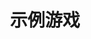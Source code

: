 ---
title: 示例游戏
icon: code
type: "examples"
examples:
- id: SmartClock
  name: SmartClock
  author: Nomango
  image: /assets/images/sample/SmartClock.png
  description: 一个奇奇怪怪的时钟，感受时间在不知不觉中的流逝
  exe_url: https://github.com/Easy2D/SmartClock-Easy2D
  # http://easy2d-bucket.oss-cn-hangzhou.aliyuncs.com/sample/SmartClock.7z
  src_url:
- id: FlappyBird
  name: FlappyBird
  author: Nomango
  image: /assets/images/sample/FlappyBird.png
  description: 像素鸟是曾经超火的一款手机游戏，控制小鸟穿越水管，赚取更高分！
  exe_url: https://github.com/Easy2D/FlappyBird-Easy2D
  # http://easy2d-bucket.oss-cn-hangzhou.aliyuncs.com/sample/FlappyBird.7z
  src_url:
- id: GreedyMonster
  name: GreedyMonster
  author: Nomango
  image: /assets/images/sample/GreedyMonster.png
  description: 爱吃星星的贪吃怪
  exe_url: https://github.com/Easy2D/GreedyMonster-Easy2D
  src_url:
- id: LevelSelectScene
  name: 选择关卡场景示例
  author: Nomango
  image: /assets/images/sample/LevelSelectExample.png
  description: 点击左右按钮切换关卡，一个有三个关卡可以选择。
  exe_url: https://github.com/Easy2D/LevelSelectExample-Easy2D
  # http://easy2d-bucket.oss-cn-hangzhou.aliyuncs.com/sample/LevelSelectExample.7z
  src_url:
- id: PushBox
  name: 推箱子
  author: Nomango
  image: /assets/images/sample/PushBox.png
  description: 经典的推箱子游戏，一共有八关，自动保存最佳纪录，音效可以关闭。
  exe_url: https://github.com/Easy2D/PushBox-Easy2D
  # http://easy2d-bucket.oss-cn-hangzhou.aliyuncs.com/sample/PushBox.7z
  src_url:
---